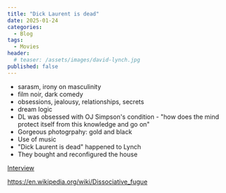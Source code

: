 ```yaml
---
title: "Dick Laurent is dead"
date: 2025-01-24
categories:
  - Blog
tags:
  - Movies
header:
  # teaser: /assets/images/david-lynch.jpg
published: false
---
```


- sarasm, irony on masculinity
- film noir, dark comedy
- obsessions, jealousy, relationships, secrets
- dream logic
- DL was obsessed with OJ Simpson's condition - "how does the mind protect itself from this knowledge and go on"
- Gorgeous photogrpahy: gold and black
- Use of music
- "Dick Laurent is dead" happened to Lynch
- They bought and reconfigured the house

[Interview](https://www.youtube.com/watch?v=_rcv1W146Gs)

https://en.wikipedia.org/wiki/Dissociative_fugue
